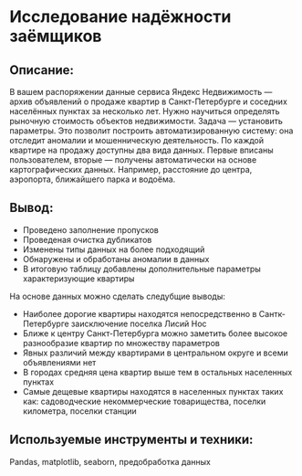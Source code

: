 # Исследование надёжности заёмщиков

## Описание:
В вашем распоряжении данные сервиса Яндекс Недвижимость — архив объявлений о продаже квартир в Санкт-Петербурге и соседних населённых пунктах за несколько лет. Нужно научиться определять рыночную стоимость объектов недвижимости. Задача — установить параметры. Это позволит построить автоматизированную систему: она отследит аномалии и мошенническую деятельность.
По каждой квартире на продажу доступны два вида данных. Первые вписаны пользователем, вторые — получены автоматически на основе картографических данных. Например, расстояние до центра, аэропорта, ближайшего парка и водоёма.

## Вывод:
- Проведено заполнение пропусков
- Проведеная очистка дубликатов
- Изменены типы данных на более подходящий
- Обнаружены и обработаны аномалии в данных
- В итоговую таблицу добавлены дополнительные параметры характеризующие квартиры

На основе данных можно сделать следубщие выводы:
- Наиболее дорогие квартиры находятся непосредственно в Сантк-Петербурге заисключение поселка Лисий Нос
- Ближе к центру Санкт-Петербурга можно заметить более высокое разнообразие квартир по множеству параметров
- Явных различий между квартирами в центральном округе и всеми объявлениями нет
- В городах средняя цена квартир выше тем в остальных населенных пунктах
- Самые дещевые квартиры находятся в населенных пунктах таких как: садоводческие некоммерческие товарищества, поселки километра, поселки станции

## Используемые инструменты и техники:
Pandas, matplotlib, seaborn, предобработка данных
